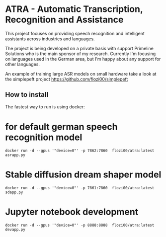# ATRA - Automatic Transcription, Recognition and Assistance

This project focuses on providing speech recognition and intelligent assistants across industries and languages.

The project is being developed on a private basis with support Primeline Solutions who is the main sponsor of my research.
Currently I'm focusing on languages used in the German area, but I'm happy about any support for other languages.

An example of training large ASR models on small hardware take a look at the simplepeft project https://github.com/flozi00/simplepeft 

## How to install
The fastest way to run is using docker:


# for default german speech recognition model
```
docker run -d --gpus '"device=0"' -p 7862:7860  flozi00/atra:latest asrapp.py
```

# Stable diffusion dream shaper model
```
docker run -d --gpus '"device=0"' -p 7861:7860  flozi00/atra:latest sdapp.py
```

# Jupyter notebook development
```
docker run -d --gpus '"device=0"' -p 8888:8888  flozi00/atra:latest devapp.py
```
